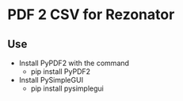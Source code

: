 # PDF 2 CSV for Rezonator
## Use
* Install PyPDF2 with the command
  * pip install PyPDF2
* Install PySimpleGUI
  * pip install pysimplegui
